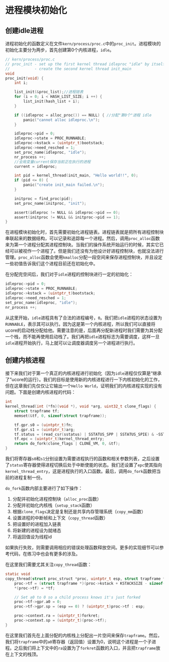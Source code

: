# 进程模块初始化

## 创建idle进程

进程初始化的函数定义在文件`kern/process/proc.c`中的`proc_init`。进程模块的初始化主要分为两步，首先创建第0个内核进程，`idle`。

```c
// kern/process/proc.c
// proc_init - set up the first kernel thread idleproc "idle" by itself and 
//           - create the second kernel thread init_main
void
proc_init(void) {
    int i;

    list_init(&proc_list);//进程链表
    for (i = 0; i < HASH_LIST_SIZE; i ++) {
        list_init(hash_list + i);
    }

    if ((idleproc = alloc_proc()) == NULL) { //分配"第0个"进程 idle
        panic("cannot alloc idleproc.\n");
    }

    idleproc->pid = 0;
    idleproc->state = PROC_RUNNABLE;
    idleproc->kstack = (uintptr_t)bootstack;
    idleproc->need_resched = 1;
    set_proc_name(idleproc, "idle");
    nr_process ++;
    //全局变量current保存当前正在执行的进程
    current = idleproc;

    int pid = kernel_thread(init_main, "Hello world!!", 0);
    if (pid <= 0) {
        panic("create init_main failed.\n");
    }

    initproc = find_proc(pid);
    set_proc_name(initproc, "init");

    assert(idleproc != NULL && idleproc->pid == 0);
    assert(initproc != NULL && initproc->pid == 1);
}
```

在进程模块初始化时，首先需要初始化进程链表。进程链表就是把所有进程控制块串联起来的数据结构，可以记录和追踪每一个进程。然后，调用`proc_alloc`函数来为第一个进程分配其进程控制块。当我们的操作系统开始运行的时候，其实它已经可以被视作一个进程了。但是我们还没有为他设计好进程控制块，也就没法进行管理。`proc_alloc`函数会使用`kmalloc`分配一段空间来保存进程控制块，并且设定一些初值告诉我们这个进程目前还在初始化中。

在分配完空间后，我们对于`idle`进程的控制块进行一定的初始化：

```c
idleproc->pid = 0;
idleproc->state = PROC_RUNNABLE;
idleproc->kstack = (uintptr_t)bootstack;
idleproc->need_resched = 1;
set_proc_name(idleproc, "idle");
nr_process ++;
```

从这里开始，`idle`进程具有了合法的进程编号，`0`。我们把`idle`进程的状态设置为`RUNNABLE`，表示其可以执行。因为这是第一个内核进程，所以我们可以直接将ucore的启动栈分配给他。需要注意的是，后面再分配新进程时我们需要为其分配一个栈，而不能再使用启动栈了。我们再把`idle`进程标志为需要调度，这样一旦`idle`进程开始执行，马上就可以让调度器调度另一个进程进行执行。

## 创建内核进程

接下来我们对于第一个真正的内核进程进行初始化（因为`idle`进程仅仅算是“继承了”ucore的运行）。我们的目标是使用新的内核进程进行一下内核初始化的工作，但在这章我们先仅仅让它输出一个`Hello World`，证明我们的内核进程实现的没有问题。下面是创建内核进程的代码：

```c
int
kernel_thread(int (*fn)(void *), void *arg, uint32_t clone_flags) {
    struct trapframe tf;
    memset(&tf, 0, sizeof(struct trapframe));

    tf.gpr.s0 = (uintptr_t)fn;
    tf.gpr.s1 = (uintptr_t)arg;
    tf.status = (read_csr(sstatus) | SSTATUS_SPP | SSTATUS_SPIE) & ~SSTATUS_SIE;
    tf.epc = (uintptr_t)kernel_thread_entry;
    return do_fork(clone_flags | CLONE_VM, 0, &tf);
}
```

我们将寄存器`s0`和`s1`分别设置为需要进程执行的函数和相关参数列表，之后设置了`status`寄存器使得进程切换后处于中断使能的状态。我们还设置了`epc`使其指向`kernel_thread_entry`，这是进程执行的入口函数。最后，调用`do_fork`函数把当前的进程复制一份。

`do_fork`函数内部主要进行了如下操作：

1. 分配并初始化进程控制块（`alloc_proc`函数）
2. 分配并初始化内核栈（`setup_stack`函数）
3. 根据`clone_flags`决定是复制还是共享内存管理系统（`copy_mm`函数）
4. 设置进程的中断帧和上下文（`copy_thread`函数）
5. 把设置好的进程加入链表
6. 将新建的进程设为就绪态
7. 将返回值设为线程id

如果执行失败，则需要调用相应的错误处理函数释放空间。更多的实现细节可以参考代码，在练习中也会有更多的涉及。

在这里我们需要尤其关注`copy_thread`函数：

```c
static void
copy_thread(struct proc_struct *proc, uintptr_t esp, struct trapframe *tf) {
    proc->tf = (struct trapframe *)(proc->kstack + KSTACKSIZE - sizeof(struct trapframe));
    *(proc->tf) = *tf;

    // Set a0 to 0 so a child process knows it's just forked
    proc->tf->gpr.a0 = 0;
    proc->tf->gpr.sp = (esp == 0) ? (uintptr_t)proc->tf : esp;

    proc->context.ra = (uintptr_t)forkret;
    proc->context.sp = (uintptr_t)(proc->tf);
}
```

在这里我们首先在上面分配的内核栈上分配出一片空间来保存`trapframe`。然后，我们将`trapframe`中的`a0`寄存器（返回值）设置为0，说明这个进程是一个子进程。之后我们将上下文中的`ra`设置为了`forkret`函数的入口，并且把`trapframe`放在上下文的栈顶。

